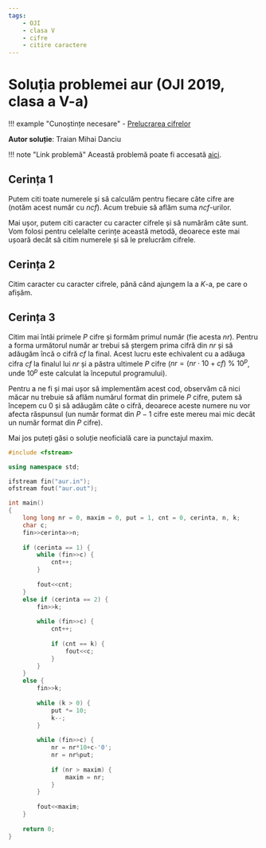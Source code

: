 ```yaml
---
tags:
    - OJI
    - clasa V
    - cifre
    - citire caractere
---
```


# Soluția problemei aur (OJI 2019, clasa a V-a)

!!! example "Cunoștințe necesare"
    - [Prelucrarea cifrelor](../../../../../usor/digits-manipulation.html)

**Autor soluție**: Traian Mihai Danciu

!!! note "Link problemă"
    Această problemă poate fi accesată [aici](https://kilonova.ro/problems/906/). 

## Cerința 1

Putem citi toate numerele și să calculăm pentru fiecare câte cifre are (notăm acest număr cu $ncf$). Acum trebuie să aflăm suma $ncf$-urilor.

Mai ușor, putem citi caracter cu caracter cifrele și să numărăm câte sunt. Vom folosi pentru celelalte cerințe această metodă, deoarece este mai ușoară decât să citim numerele și să le prelucrăm cifrele.

## Cerința 2

Citim caracter cu caracter cifrele, până când ajungem la a $K$-a, pe care o afișăm.

## Cerința 3

Citim mai întâi primele $P$ cifre și formăm primul număr (fie acesta $nr$). Pentru a forma următorul număr ar trebui să ștergem prima cifră din $nr$ și să adăugăm încă o cifră $cf$ la final. Acest lucru este echivalent cu a adăuga cifra $cf$ la finalul lui $nr$ și a păstra ultimele $P$ cifre ($nr = (nr \cdot 10 + cf) \ \% \ 10^p$, unde $10^p$ este calculat la începutul programului).

Pentru a ne fi și mai ușor să implementăm acest cod, observăm că nici măcar nu trebuie să aflăm numărul format din primele $P$ cifre, putem să începem cu $0$ și să adăugăm câte o cifră, deoarece aceste numere nu vor afecta răspunsul (un număr format din $P-1$ cifre este mereu mai mic decât un număr format din $P$ cifre).

Mai jos puteți găsi o soluție neoficială care ia punctajul maxim.

```cpp
#include <fstream>

using namespace std;

ifstream fin("aur.in");
ofstream fout("aur.out");

int main()
{
    long long nr = 0, maxim = 0, put = 1, cnt = 0, cerinta, n, k;
    char c;
    fin>>cerinta>>n;
    
    if (cerinta == 1) {
        while (fin>>c) {
            cnt++;
        }
        
        fout<<cnt;
    }
    else if (cerinta == 2) {
        fin>>k;
        
        while (fin>>c) {
            cnt++;
            
            if (cnt == k) {
                fout<<c;
            }
        }
    }
    else {
        fin>>k;
        
        while (k > 0) {
            put *= 10;
            k--;
        }
        
        while (fin>>c) {
            nr = nr*10+c-'0';
            nr = nr%put;
            
            if (nr > maxim) {
                maxim = nr;
            }
        }
        
        fout<<maxim;
    }
    
    return 0;
}
```